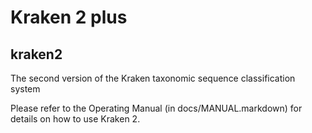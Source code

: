 Kraken 2 plus
=============

kraken2
-------

The second version of the Kraken taxonomic sequence classification system

Please refer to the Operating Manual (in docs/MANUAL.markdown) for details on
how to use Kraken 2.
